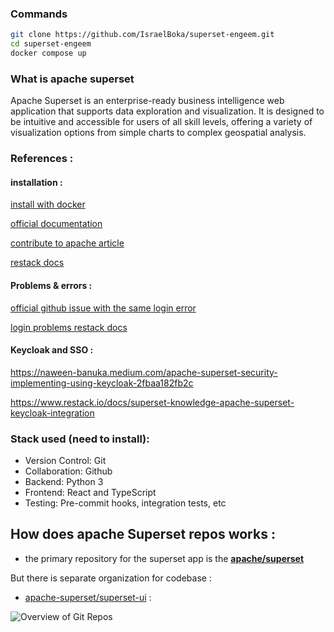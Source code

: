### Commands

```bash
git clone https://github.com/IsraelBoka/superset-engeem.git
cd superset-engeem
docker compose up
```

### What is apache superset

Apache Superset is an enterprise-ready business intelligence web application that supports data exploration and visualization. It is designed to be intuitive and accessible for users of all skill levels, offering a variety of visualization options from simple charts to complex geospatial analysis.

### References :

#### installation :

[install with docker](https://superset.apache.org/docs/installation/installing-superset-using-docker-compose/)

[official documentation](https://apache-superset.readthedocs.io/en/0.34.1/)

[contribute to apache article](https://preset.io/blog/tutorial-contributing-code-to-apache-superset/)

[restack docs](https://www.restack.io/docs/superset-knowledge-apache-superset-installation)

#### Problems & errors :

[official github issue with the same login error ](https://github.com/apache/superset/issues/10149)

[login problems restack docs](https://www.restack.io/docs/superset-knowledge-superset-login-problems)

#### Keycloak and SSO :

https://naween-banuka.medium.com/apache-superset-security-implementing-using-keycloak-2fbaa182fb2c

https://www.restack.io/docs/superset-knowledge-apache-superset-keycloak-integration

### Stack used (need to install):

- Version Control: Git
- Collaboration: Github
- Backend: Python 3
- Frontend: React and TypeScript
- Testing: Pre-commit hooks, integration tests, etc

## How does apache Superset repos works :

- the primary repository for the superset app is the **[apache/superset](https://github.com/apache/superset)**

But there is separate organization for codebase :

- [apache-superset/superset-ui](https://github.com/apache-superset/superset-ui) :

![Overview of Git Repos](https://images.contentful.com/ykljvmtfxwdz/4BQoiuMosBKehHpN78d8fk/f94b0180d6a6715c5d4d9da7e021ed43/Screen_Shot_2021-11-23_at_1.12.56_PM.png)
